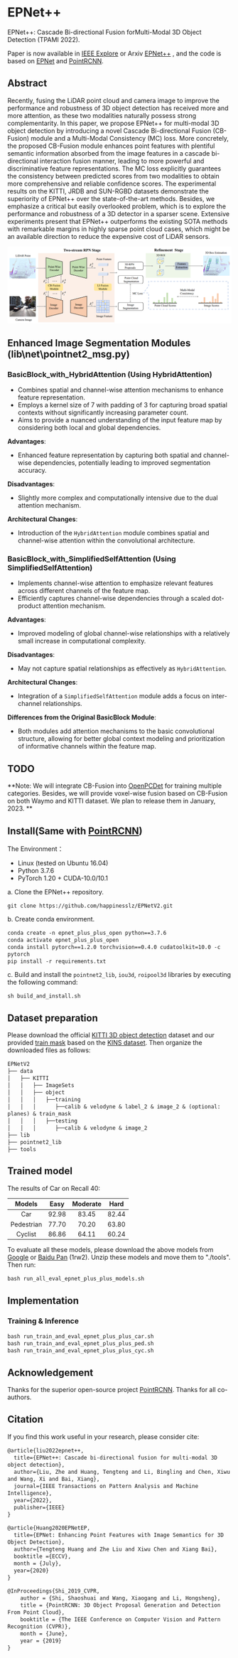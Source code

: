 # EPNet++

EPNet++: Cascade Bi-directional Fusion forMulti-Modal 3D Object Detection (TPAMI 2022).

Paper is now available in [IEEE Explore](https://ieeexplore.ieee.org/abstract/document/9983516) or Arxiv [EPNet++](https://arxiv.org/pdf/2112.11088v4.pdf) , and the code is based on [EPNet](https://github.com/happinesslz/EPNet) and [PointRCNN](https://github.com/sshaoshuai/PointRCNN).

## Abstract

Recently, fusing the LiDAR point cloud and camera image to improve the performance and robustness of 3D object detection has received more and more attention, as these two modalities naturally possess strong complementarity. In this paper, we propose EPNet++ for multi-modal 3D object detection by introducing a novel Cascade Bi-directional Fusion (CB-Fusion) module and a Multi-Modal Consistency (MC) loss. More concretely, the proposed CB-Fusion module enhances point features with plentiful semantic information absorbed from the image features in a cascade bi-directional interaction fusion manner, leading to more powerful and discriminative feature representations. The MC loss explicitly guarantees the consistency between predicted scores from two modalities to obtain more comprehensive and reliable confidence scores. The experimental results on the KITTI, JRDB and SUN-RGBD datasets demonstrate the superiority of EPNet++ over the state-of-the-art methods. Besides, we emphasize a critical but easily overlooked problem, which is to explore the performance and robustness of a 3D detector in a sparser scene. Extensive experiments present that EPNet++ outperforms the existing SOTA methods with remarkable margins in highly sparse point cloud cases, which might be an available direction to reduce the expensive cost of LiDAR sensors.

![image](img/framework.png)
## Enhanced Image Segmentation Modules (lib\net\pointnet2_msg.py)

### BasicBlock_with_HybridAttention (Using HybridAttention)

- Combines spatial and channel-wise attention mechanisms to enhance feature representation.
- Employs a kernel size of 7 with padding of 3 for capturing broad spatial contexts without significantly increasing parameter count.
- Aims to provide a nuanced understanding of the input feature map by considering both local and global dependencies.

**Advantages**:
- Enhanced feature representation by capturing both spatial and channel-wise dependencies, potentially leading to improved segmentation accuracy.

**Disadvantages**:
- Slightly more complex and computationally intensive due to the dual attention mechanism.

**Architectural Changes**:
- Introduction of the `HybridAttention` module combines spatial and channel-wise attention within the convolutional architecture.

### BasicBlock_with_SimplifiedSelfAttention (Using SimplifiedSelfAttention)

- Implements channel-wise attention to emphasize relevant features across different channels of the feature map.
- Efficiently captures channel-wise dependencies through a scaled dot-product attention mechanism.

**Advantages**:
- Improved modeling of global channel-wise relationships with a relatively small increase in computational complexity.

**Disadvantages**:
- May not capture spatial relationships as effectively as `HybridAttention`.

**Architectural Changes**:
- Integration of a `SimplifiedSelfAttention` module adds a focus on inter-channel relationships.

**Differences from the Original BasicBlock Module**:
- Both modules add attention mechanisms to the basic convolutional structure, allowing for better global context modeling and prioritization of informative channels within the feature map.

## TODO
**Note:  We will integrate CB-Fusion into [OpenPCDet](https://github.com/open-mmlab/OpenPCDet) for training multiple categories. Besides, we will provide voxel-wise fusion based on CB-Fusion on both Waymo and KITTI dataset. We plan to release them in January, 2023. ** 

## Install(Same with [PointRCNN](https://github.com/sshaoshuai/PointRCNN))

The Environment：
* Linux (tested on Ubuntu 16.04)
* Python 3.7.6
* PyTorch 1.20 + CUDA-10.0/10.1

a. Clone the EPNet++ repository.
```shell
git clone https://github.com/happinesslz/EPNetV2.git
```

b. Create conda environment.

```shell
conda create -n epnet_plus_plus_open python==3.7.6
conda activate epnet_plus_plus_open
conda install pytorch==1.2.0 torchvision==0.4.0 cudatoolkit=10.0 -c pytorch
pip install -r requirements.txt
```

c. Build and install the `pointnet2_lib`, `iou3d`, `roipool3d` libraries by executing the following command:
```shell
sh build_and_install.sh
```

## Dataset preparation
Please download the official [KITTI 3D object detection](http://www.cvlibs.net/datasets/kitti/eval_object.php?obj_benchmark=3d) dataset and our provided [train mask](https://drive.google.com/file/d/1XqqErkAl8t72HM65PJfZC6SQ1oeBF4X0/view?usp=share_link) based on the [KINS dataset](https://github.com/qqlu/Amodal-Instance-Segmentation-through-KINS-Dataset). Then organize the downloaded files as follows: 

```
EPNetV2
├── data
│   ├── KITTI
│   │   ├── ImageSets
│   │   ├── object
│   │   │   ├──training
│   │   │      ├──calib & velodyne & label_2 & image_2 & (optional: planes) & train_mask
│   │   │   ├──testing
│   │   │      ├──calib & velodyne & image_2
├── lib
├── pointnet2_lib
├── tools
```


## Trained model
The results of Car on Recall 40:

| Models |   Easy | Moderate |   Hard |
| :--:   |  :--:  |   :--:  |   :--:  |
|  Car  | 92.98 |  83.45  | 82.44 |
|  Pedestrian  | 77.70 |  70.20  | 63.80 |
|  Cyclist  | 86.86 |  64.11  | 60.24 |

To evaluate all these models, please download the above  models from  [Google](https://drive.google.com/file/d/1k7Ugvz5AYJhmrLAvnOt-ZFhNntmB8DZe/view?usp=share_link) or [Baidu Pan](https://pan.baidu.com/s/1GhGgekaob1b_P3d4vWtpbg) (1rw2). Unzip these models  and move them to "./tools". Then run:
```shell
bash run_all_eval_epnet_plus_plus_models.sh
```
## Implementation
### Training & Inference
```shell
bash run_train_and_eval_epnet_plus_plus_car.sh
bash run_train_and_eval_epnet_plus_plus_ped.sh
bash run_train_and_eval_epnet_plus_plus_cyc.sh
```
## Acknowledgement
Thanks for the superior open-source project [PointRCNN](https://github.com/sshaoshuai/PointRCNN). Thanks for all co-authors.

## Citation
If you find this work useful in your research, please consider cite:
```
@article{liu2022epnet++,
  title={EPNet++: Cascade bi-directional fusion for multi-modal 3D object detection},
  author={Liu, Zhe and Huang, Tengteng and Li, Bingling and Chen, Xiwu and Wang, Xi and Bai, Xiang},
  journal={IEEE Transactions on Pattern Analysis and Machine Intelligence},
  year={2022},
  publisher={IEEE}
}
```

```
@article{Huang2020EPNetEP,
  title={EPNet: Enhancing Point Features with Image Semantics for 3D Object Detection},
  author={Tengteng Huang and Zhe Liu and Xiwu Chen and Xiang Bai},
  booktitle ={ECCV},
  month = {July},
  year={2020}
}
```
```
@InProceedings{Shi_2019_CVPR,
    author = {Shi, Shaoshuai and Wang, Xiaogang and Li, Hongsheng},
    title = {PointRCNN: 3D Object Proposal Generation and Detection From Point Cloud},
    booktitle = {The IEEE Conference on Computer Vision and Pattern Recognition (CVPR)},
    month = {June},
    year = {2019}
}
```



